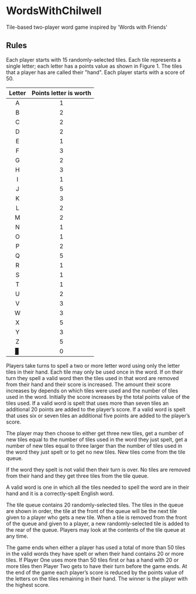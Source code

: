 # WordsWithChilwell
Tile-based two-player word game inspired by 'Words with Friends'

## Rules
Each player starts with 15 randomly-selected tiles. Each
tile represents a single letter; each letter has a points value as shown in Figure 1. The tiles that a
player has are called their "hand". Each player starts with a score of 50.

| Letter  | Points letter is worth |
| :---: | :---: |
| A  | 1  |
| B  | 2  |
| C  | 2  |
| D  | 2  |
| E  | 1  |
| F  | 3  |
| G  | 2  |
| H  | 3  |
| I  | 1  |
| J  | 5  |
| K  | 3  |
| L  | 2  |
| M  | 2  |
| N  | 1  |
| O  | 1  |
| P  | 2  |
| Q  | 5  |
| R  | 1  |
| S  | 1  |
| T  | 1  |
| U  | 2  |
| V  | 3  |
| W  | 3  |
| X  | 5  |
| Y  | 3  |
| Z  | 5  |
| ▊  | 0  |

Players take turns to spell a two or more letter word using only the letter tiles in their hand. Each tile
may only be used once in the word. If on their turn they spell a valid word then the tiles used in that
word are removed from their hand and their score is increased. The amount their score increases by
depends on which tiles were used and the number of tiles used in the word. Initially the score
increases by the total points value of the tiles used. If a valid word is spelt that uses more than seven
tiles an additional 20 points are added to the player’s score. If a valid word is spelt that uses six or
seven tiles an additional five points are added to the player’s score.

The player may then choose to either get three new tiles, get a number of new tiles equal to the
number of tiles used in the word they just spelt, get a number of new tiles equal to three larger than
the number of tiles used in the word they just spelt or to get no new tiles. New tiles come from the
tile queue.

If the word they spelt is not valid then their turn is over. No tiles are removed from their hand and
they get three tiles from the tile queue.

A valid word is one in which all the tiles needed to spell the word are in their hand and it is a
correctly-spelt English word.

The tile queue contains 20 randomly-selected tiles. The tiles in the queue are shown in order, the tile
at the front of the queue will be the next tile given to a player who gets a new tile. When a tile is
removed from the front of the queue and given to a player, a new randomly-selected tile is added to
the rear of the queue. Players may look at the contents of the tile queue at any time.

The game ends when either a player has used a total of more than 50 tiles in the valid words they
have spelt or when their hand contains 20 or more tiles. If Player One uses more than 50 tiles first or
has a hand with 20 or more tiles then Player Two gets to have their turn before the game ends. At the
end of the game each player’s score is reduced by the points value of the letters on the tiles
remaining in their hand. The winner is the player with the highest score.
